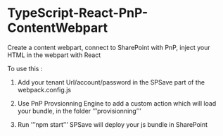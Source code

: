 # TypeScript-React-PnP-ContentWebpart
Create a content webpart, connect to SharePoint with PnP, inject your HTML in the webpart with React

To use this :
1. Add your tenant Url/account/password in the SPSave part of the webpack.config.js

2. Use PnP Provsionning Engine to add a custom action which will load your bundle, in the folder ’’’provisionning’’’

3. Run ’’’npm start’’’ SPSave will deploy your js bundle in SharePoint
